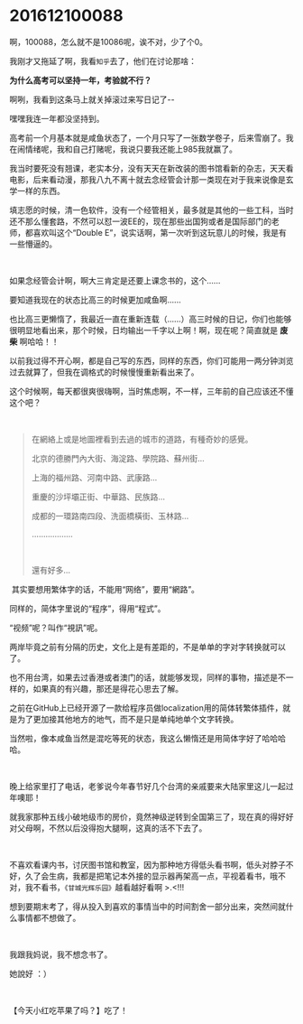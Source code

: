 # 201612100088

啊，100088，怎么就不是10086呢，诶不对，少了个0。

我刚才又拖延了啊，我看`知乎`去了，他们在讨论那啥：

**为什么高考可以坚持一年，考验就不行？**

啊咧，我看到这条马上就关掉滚过来写日记了--

嘿嘿我连一年都没坚持到。

高考前一个月基本就是咸鱼状态了，一个月只写了一张数学卷子，后来雪崩了。我在闹情绪呢，我和自己打赌呢，我说只要我还能上985我就赢了。

我当时要死没有翘课，老实本分，没有天天在新改装的图书馆看新的杂志，天天看电影，后来看动漫，那我八九不离十就去念经管会计那一类现在对于我来说像是玄学一样的东西。

填志愿的时候，清一色软件，没有一个经管相关，最多就是其他的一些工科，当时还不那么懂套路，不然可以怼一波EE的，现在那些出国狗或者是国际部门的老师，都喜欢叫这个“Double E”，说实话啊，第一次听到这玩意儿的时候，我是有一些懵逼的。

<br/>

如果念经管会计啊，啊大三肯定是还要上课念书的，这个......

要知道我现在的状态比高三的时候更加咸鱼啊......

也比高三更懒惰了，我最近一直在重新连载（......）高三时候的日记，你们也能够很明显地看出来，那个时候，日均输出一千字以上啊！啊，现在呢？简直就是 **废柴** 啊哈哈！！

以前我过得不开心啊，都是自己写的东西，同样的东西，你们可能用一两分钟浏览过去就算了，但我在调格式的时候慢慢重新看出来了。

这个时候啊，每天都很爽很嗨啊，当时焦虑啊，不一样，三年前的自己应该还不懂这个吧？

<br/>

> 在網絡上或是地圖裡看到去過的城市的道路，有種奇妙的感覺。
>
> 
>
> 北京的德勝門內大街、海淀路、學院路、蘇州街…
>
> 上海的福州路、河南中路、武康路…
>
> 重慶的沙坪壩正街、中華路、民族路…
>
> 成都的一環路南四段、洗面橋橫街、玉林路…
>
> ………………
>
>  
>
> 還有好多…

 其实要想用繁体字的话，不能用“网络”，要用“網路”。

同样的，简体字里说的“程序”，得用“程式”。

“视频”呢？叫作“視訊”呢。

两岸毕竟之前有分隔的历史，文化上是有差距的，不是单单的字对字转换就可以了。

也不用台湾，如果去过香港或者澳门的话，就能够发现，同样的事物，描述是不一样的，如果真的有兴趣，那还是得花心思去了解。

之前在GitHub上已经开源了一款给程序员做localization用的简体转繁体插件，就是为了更加接其他地方的地气，而不是只是单纯地单个文字转换。

当然啦，像本咸鱼当然是混吃等死的状态，我这么懒惰还是用简体字好了哈哈哈哈。

<br/>

晚上给家里打了电话，老爹说今年春节好几个台湾的亲戚要来大陆家里这儿一起过年噢耶！

就我家那种五线小破地级市的房价，竟然神级逆转到全国第三了，现在真的得好好对父母啊，不然以后没得抱大腿啊，这真的活不下去了。

<br/>

不喜欢看课内书，讨厌图书馆和教室，因为那种地方得低头看书啊，低头对脖子不好，久了会生病，我都是把笔记本外接的显示器再架高一点，平视着看书，哦不对，我不看书，`《甘城光辉乐园》`越看越好看啊 >.<!!!

想到要期末考了，得从投入到喜欢的事情当中的时间割舍一部分出来，突然间就什么事情都不想做了。

<br/>

我跟我妈说，我不想念书了。

她說好 ：）

<br/>

【今天小红吃苹果了吗？】吃了！